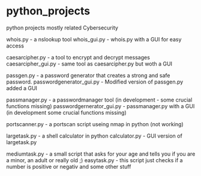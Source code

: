 # python_projects
python projects mostly related Cybersecurity

whois.py - a nslookup tool
whois_gui.py - whois.py with a GUI for easy access

caesarcipher.py - a tool to encrypt and decrypt messages 
caesarcipher_gui.py - same tool as caesarcipher.py but woth a GUI

passgen.py - a password generator that creates a strong and safe password.
passwordgenerator_gui.py - Modified version of passgen.py added a GUI

passmanager.py - a passwordmanager tool (in development - some crucial functions missing)
passwordgernerator_gui.py - passmanager.py with a GUI (in development some crucial functions missing)

portscanner.py - a portscan script useing nmap in python (not working) 

largetask.py - a shell calculator in python
calculator.py - GUI version of largetask.py

mediumtask.py - a small script that asks for your age and tells you if you are a minor, an adult or really old ;)
easytask.py - this script just checks if a number is positive or negativ and some other stuff

